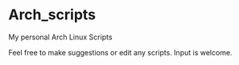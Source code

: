 # Arch_scripts
My personal Arch Linux Scripts

Feel free to make suggestions or edit any scripts. Input is welcome. 
